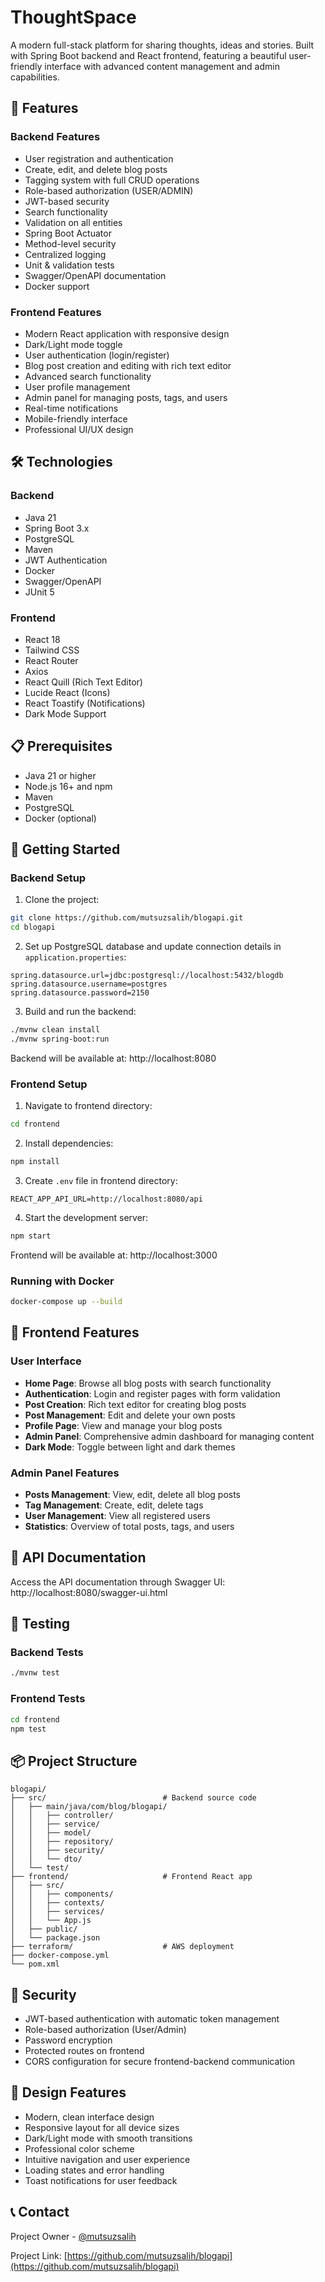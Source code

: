 # ThoughtSpace

A modern full-stack platform for sharing thoughts, ideas and stories. Built with Spring Boot backend and React frontend, featuring a beautiful user-friendly interface with advanced content management and admin capabilities.

## 🚀 Features

### Backend Features
- User registration and authentication
- Create, edit, and delete blog posts
- Tagging system with full CRUD operations
- Role-based authorization (USER/ADMIN)
- JWT-based security
- Search functionality
- Validation on all entities
- Spring Boot Actuator
- Method-level security
- Centralized logging
- Unit & validation tests
- Swagger/OpenAPI documentation
- Docker support

### Frontend Features
- Modern React application with responsive design
- Dark/Light mode toggle
- User authentication (login/register)
- Blog post creation and editing with rich text editor
- Advanced search functionality
- User profile management
- Admin panel for managing posts, tags, and users
- Real-time notifications
- Mobile-friendly interface
- Professional UI/UX design

## 🛠️ Technologies

### Backend
- Java 21
- Spring Boot 3.x
- PostgreSQL
- Maven
- JWT Authentication
- Docker
- Swagger/OpenAPI
- JUnit 5

### Frontend
- React 18
- Tailwind CSS
- React Router
- Axios
- React Quill (Rich Text Editor)
- Lucide React (Icons)
- React Toastify (Notifications)
- Dark Mode Support

## 📋 Prerequisites

- Java 21 or higher
- Node.js 16+ and npm
- Maven
- PostgreSQL
- Docker (optional)

## 🚀 Getting Started

### Backend Setup

1. Clone the project:
```bash
git clone https://github.com/mutsuzsalih/blogapi.git
cd blogapi
```

2. Set up PostgreSQL database and update connection details in `application.properties`:
```properties
spring.datasource.url=jdbc:postgresql://localhost:5432/blogdb
spring.datasource.username=postgres
spring.datasource.password=2150
```

3. Build and run the backend:
```bash
./mvnw clean install
./mvnw spring-boot:run
```

Backend will be available at: http://localhost:8080

### Frontend Setup

1. Navigate to frontend directory:
```bash
cd frontend
```

2. Install dependencies:
```bash
npm install
```

3. Create `.env` file in frontend directory:
```env
REACT_APP_API_URL=http://localhost:8080/api
```

4. Start the development server:
```bash
npm start
```

Frontend will be available at: http://localhost:3000

### Running with Docker

```bash
docker-compose up --build
```

## 📖 Frontend Features

### User Interface
- **Home Page**: Browse all blog posts with search functionality
- **Authentication**: Login and register pages with form validation
- **Post Creation**: Rich text editor for creating blog posts
- **Post Management**: Edit and delete your own posts
- **Profile Page**: View and manage your blog posts
- **Admin Panel**: Comprehensive admin dashboard for managing content
- **Dark Mode**: Toggle between light and dark themes

### Admin Panel Features
- **Posts Management**: View, edit, delete all blog posts
- **Tag Management**: Create, edit, delete tags
- **User Management**: View all registered users
- **Statistics**: Overview of total posts, tags, and users

## 📖 API Documentation

Access the API documentation through Swagger UI: http://localhost:8080/swagger-ui.html

## 🧪 Testing

### Backend Tests
```bash
./mvnw test
```

### Frontend Tests
```bash
cd frontend
npm test
```

## 📦 Project Structure

```
blogapi/
├── src/                          # Backend source code
│   ├── main/java/com/blog/blogapi/
│   │   ├── controller/
│   │   ├── service/
│   │   ├── model/
│   │   ├── repository/
│   │   ├── security/
│   │   └── dto/
│   └── test/
├── frontend/                     # Frontend React app
│   ├── src/
│   │   ├── components/
│   │   ├── contexts/
│   │   ├── services/
│   │   └── App.js
│   ├── public/
│   └── package.json
├── terraform/                    # AWS deployment
├── docker-compose.yml
└── pom.xml
```

## 🔐 Security

- JWT-based authentication with automatic token management
- Role-based authorization (User/Admin)
- Password encryption
- Protected routes on frontend
- CORS configuration for secure frontend-backend communication

## 🎨 Design Features

- Modern, clean interface design
- Responsive layout for all device sizes
- Dark/Light mode with smooth transitions
- Professional color scheme
- Intuitive navigation and user experience
- Loading states and error handling
- Toast notifications for user feedback

## 📞 Contact

Project Owner - [@mutsuzsalih](https://github.com/mutsuzsalih)

Project Link: [https://github.com/mutsuzsalih/blogapi](https://github.com/mutsuzsalih/blogapi)
